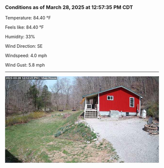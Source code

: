 ### Conditions as of March 28, 2025 at 12:57:35 PM CDT 

Temperature: 84.40 &deg;F

Feels like: 84.40 &deg;F

Humidity: 33%

Wind Direction: SE

Windspeed: 4.0 mph

Wind Gust: 5.8 mph

---

<img src="./images/latest.jpeg"/>

